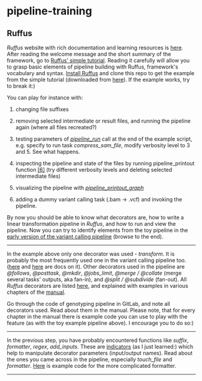 # pipeline-training


## Ruffus

*Ruffus* website with rich documentation and learning resources is [here](http://www.ruffus.org.uk).
After reading the welcome message and the short summary of the framework, go to [Ruffus' simple tutorial](http://www.ruffus.org.uk/tutorials/new_tutorial/introduction.html). Reading it carefully will allow you to grasp basic elements of pipeline building with Ruffus, framework's vocabulary and syntax. [Install Ruffus](http://www.ruffus.org.uk/installation.html) and clone this repo to get the example from the simple tutorial (downloaded from [here](http://www.ruffus.org.uk/tutorials/new_tutorial/introduction_code.html#new-manual-introduction-code)). If the example works, try to break it:)

You can play for instance with:

1. changing file suffixes

2. removing selected intermediate or result files, and running the pipeline again (where all files recreated?)

3. testing parameters of [*pipeline_run*](http://www.ruffus.org.uk/pipeline_functions.html#pipeline-functions-pipeline-run) call at the end of the example script, e.g. specify to run task *compress_sam_file*, modify verbosity level to 3 and 5. See what happens.

4. inspecting the pipeline and state of the files by running pipeline_printout function [[6]](http://www.ruffus.org.uk/pipeline_functions.html#index-1) (try different verbosity levels and deleting selected intermediate files)

5. visualizing the pipeline with [*pipeline_printout_graph*](http://www.ruffus.org.uk/pipeline_functions.html#index-2)

6. adding a dummy variant calling task (.bam -> .vcf) and invoking the pipeline.

By now you should be able to know what decorators are, how to write a linear transformation pipeline in *Ruffus*, and how to run and view the pipeline. Now you can try to identify elements from the toy pipeline in the [early version of the variant calling pipeline](https://github.com/fsroque/NGS-pipeline/blob/master/pipeline_multisample.py) (browse to the end).


-----


In the example above only one decorator was used - *transform*. It is probably the most frequently used one in the variant calling pipeline too. ([here](http://www.ruffus.org.uk/tutorials/new_tutorial/transform.html) and [here](http://www.ruffus.org.uk/tutorials/new_tutorial/transform_in_parallel.html) are docs on it). Other decorators used in the pipeline are *@follows*, *@posttask*, *@mkdir*, *@jobs_limit*, *@merge / @collate* (merge several tasks' outputs, aka fan-in), and *@split / @subdivide* (fan-out). All *Ruffus* decorators are listed [here](http://www.ruffus.org.uk/decorators/decorators.html), and explained with examples in various chapters of the [manual](http://www.ruffus.org.uk/tutorials/new_tutorial/manual_contents.html). 

Go through the code of genotyping pipeline in GitLab, and note all decorators used. Read about them in the manual. Please note, that for every chapter in the manual there is example code you can use to play with the feature (as with the toy example pipeline above). I encourage you to do so:)


-----


In the previous step, you have probably encountered functions like *suffix*, *formatter*, *regex*, *add_inputs*. These are [indicators](http://www.ruffus.org.uk/decorators/indicator_objects.html) (as I just learned:) which help to manipulate decorator parameters (input/output names). Read about the ones you came across in the pipeline, especially *touch_file* and *formatter*. [Here](http://www.ruffus.org.uk/tutorials/new_tutorial/output_file_names_code.html) is example code for the more complicated formatter.


-----

